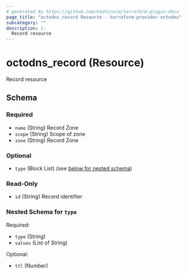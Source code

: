```yaml
---
# generated by https://github.com/hashicorp/terraform-plugin-docs
page_title: "octodns_record Resource - terraform-provider-octodns"
subcategory: ""
description: |-
  Record resource
---
```


# octodns_record (Resource)

Record resource



<!-- schema generated by tfplugindocs -->
## Schema

### Required

- `name` (String) Record Zone
- `scope` (String) Scope of zone
- `zone` (String) Record Zone

### Optional

- `type` (Block List) (see [below for nested schema](#nestedblock--type))

### Read-Only

- `id` (String) Record identifier

<a id="nestedblock--type"></a>
### Nested Schema for `type`

Required:

- `type` (String)
- `values` (List of String)

Optional:

- `ttl` (Number)
